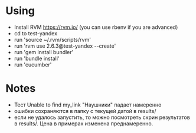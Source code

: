 # Using
* Install RVM https://rvm.io/ (you can use rbenv if you are advanced)
* cd to test-yandex
* run 'source ~/.rvm/scripts/rvm'
* run 'rvm use 2.6.3@test-yandex --create'
* run 'gem install bundler'
* run 'bundle install'
* run 'cucumber'
# Notes
* Тест Unable to find my_link "Наушники" падает намеренно
* ошибки сохраняются в папку с текущей датой в results/
* если не удалось запустить, то можно посмотреть скрин результатов в results/. Цена в примерах изменена преднамеренно.
